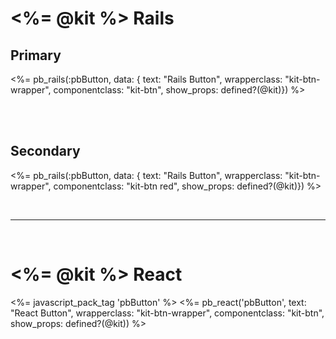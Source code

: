 # <%= @kit %> Rails

## Primary
<%= pb_rails(:pbButton, data: { text: "Rails Button", wrapperclass: "kit-btn-wrapper", componentclass: "kit-btn", show_props: defined?(@kit)}) %>


<br/><br/>

## Secondary
<%= pb_rails(:pbButton, data: { text: "Rails Button", wrapperclass: "kit-btn-wrapper", componentclass: "kit-btn red", show_props: defined?(@kit)}) %>

<br/><hr/><br/>

# <%= @kit %> React
<%= javascript_pack_tag 'pbButton' %>
<%= pb_react('pbButton', text: "React Button", wrapperclass: "kit-btn-wrapper", componentclass: "kit-btn", show_props: defined?(@kit)) %>
